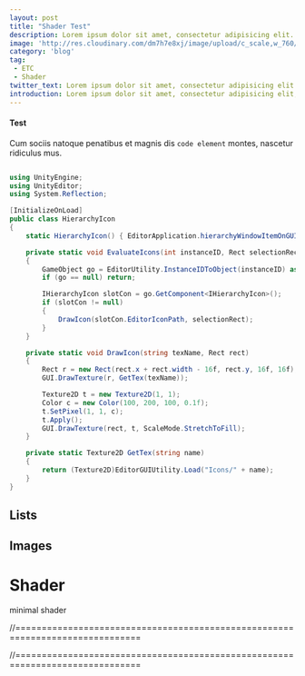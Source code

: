 ```yaml
---
layout: post
title: "Shader Test"
description: Lorem ipsum dolor sit amet, consectetur adipisicing elit.
image: 'http://res.cloudinary.com/dm7h7e8xj/image/upload/c_scale,w_760/v1504807239/morpheus_xdzgg1.jpg'
category: 'blog'
tag:
 - ETC
 - Shader
twitter_text: Lorem ipsum dolor sit amet, consectetur adipisicing elit.
introduction: Lorem ipsum dolor sit amet, consectetur adipisicing elit, sed do eiusmod tempor incididunt ut labore et dolore magna aliqua.
---
```


#### Test
Cum sociis natoque penatibus et magnis dis `code element` montes, nascetur ridiculus mus.

```cs

using UnityEngine;
using UnityEditor;
using System.Reflection;

[InitializeOnLoad]
public class HierarchyIcon
{
    static HierarchyIcon() { EditorApplication.hierarchyWindowItemOnGUI += EvaluateIcons; }

    private static void EvaluateIcons(int instanceID, Rect selectionRect)
    {
        GameObject go = EditorUtility.InstanceIDToObject(instanceID) as GameObject;
        if (go == null) return;

        IHierarchyIcon slotCon = go.GetComponent<IHierarchyIcon>();
        if (slotCon != null) 
        {
        	DrawIcon(slotCon.EditorIconPath, selectionRect); 
        }
    }

    private static void DrawIcon(string texName, Rect rect)
    {
        Rect r = new Rect(rect.x + rect.width - 16f, rect.y, 16f, 16f);
        GUI.DrawTexture(r, GetTex(texName));

        Texture2D t = new Texture2D(1, 1);
        Color c = new Color(100, 200, 100, 0.1f);
        t.SetPixel(1, 1, c);
        t.Apply();
        GUI.DrawTexture(rect, t, ScaleMode.StretchToFill);
    }

    private static Texture2D GetTex(string name)
    {
        return (Texture2D)EditorGUIUtility.Load("Icons/" + name);
    }
}

```

## Lists



## Images



# Shader

minimal shader

//==============================================================================

//==============================================================================